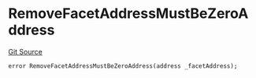 # RemoveFacetAddressMustBeZeroAddress
[Git Source](https://github.com/thrackle-io/rules-protocol/blob/ca661487b49e5b916c4fa8811d6bdafbe530a6c8/src/diamond/core/DiamondCut/DiamondCutLib.sol)


```solidity
error RemoveFacetAddressMustBeZeroAddress(address _facetAddress);
```

